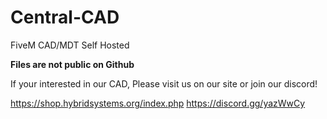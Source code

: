 # Central-CAD
FiveM CAD/MDT Self Hosted 

**Files are not public on Github**

If your interested in our CAD, Please visit us on our site or join our discord!

https://shop.hybridsystems.org/index.php
https://discord.gg/yazWwCy
